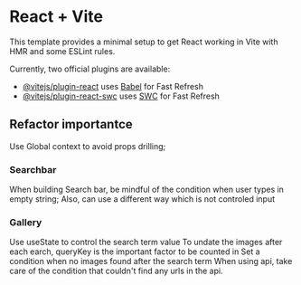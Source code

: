 # React + Vite

This template provides a minimal setup to get React working in Vite with HMR and some ESLint rules.

Currently, two official plugins are available:

- [@vitejs/plugin-react](https://github.com/vitejs/vite-plugin-react/blob/main/packages/plugin-react/README.md) uses [Babel](https://babeljs.io/) for Fast Refresh
- [@vitejs/plugin-react-swc](https://github.com/vitejs/vite-plugin-react-swc) uses [SWC](https://swc.rs/) for Fast Refresh

## Refactor importantce

Use Global context to avoid props drilling;

### Searchbar
When building Search bar, be mindful of the condition when user types in empty string;
Also, can use a different way which is not controled input

### Gallery
Use useState to control the search term value 
To undate the images after each earch, queryKey is the important factor to be counted in
Set a condition when no images found after the search term
When using api, take care of the condition that couldn't find any urls in the api.

